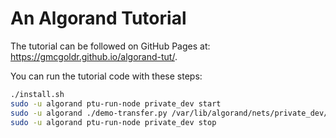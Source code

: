 # An Algorand Tutorial

The tutorial can be followed on GitHub Pages at:
<https://gmcgoldr.github.io/algorand-tut/>.

You can run the tutorial code with these steps:

```bash
./install.sh
sudo -u algorand ptu-run-node private_dev start
sudo -u algorand ./demo-transfer.py /var/lib/algorand/nets/private_dev/Primary
sudo -u algorand ptu-run-node private_dev stop
```
